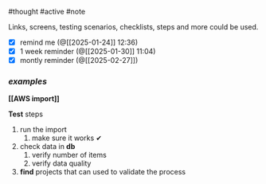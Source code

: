 #thought #active #note 

Links, screens, testing scenarios, checklists, steps and more could be used.

- [x] remind me (@[[2025-01-24]] 12:36)
- [x] 1 week reminder (@[[2025-01-30]] 11:04)
- [x] montly reminder (@[[2025-02-27]])
### *examples*

**[[AWS import]]**

**Test** steps
1. run the import
	1. make sure it works ✔
2. check data in **db**
	1. verify number of items
	2. verify data quality
3. **find** projects that can used to validate the process
